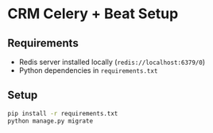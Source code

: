 # CRM Celery + Beat Setup

## Requirements
- Redis server installed locally (`redis://localhost:6379/0`)
- Python dependencies in `requirements.txt`

## Setup
```bash
pip install -r requirements.txt
python manage.py migrate

